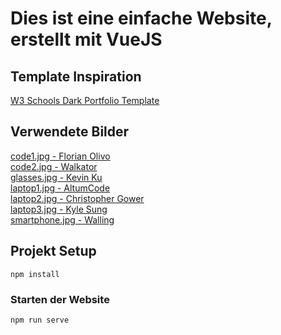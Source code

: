 # Dies ist eine einfache Website, erstellt mit VueJS

## Template Inspiration

[W3 Schools Dark Portfolio Template](https://www.w3schools.com/w3css/tryw3css_templates_dark_portfolio.htm)

## Verwendete Bilder
[code1.jpg - Florian Olivo](https://unsplash.com/photos/4hbJ-eymZ1o)  
[code2.jpg - Walkator](https://unsplash.com/photos/klMii3cR9iI)  
[glasses.jpg - Kevin Ku](https://unsplash.com/photos/w7ZyuGYNpRQ)  
[laptop1.jpg - AltumCode](https://unsplash.com/photos/oZ61KFUQsus)  
[laptop2.jpg - Christopher Gower](https://unsplash.com/photos/m_HRfLhgABo)  
[laptop3.jpg - Kyle Sung](https://unsplash.com/photos/oQuP_XBjOMY)  
[smartphone.jpg - Walling](https://unsplash.com/photos/2-a9wDBS1KE)  

## Projekt Setup
```
npm install
```

### Starten der Website
```
npm run serve
```
